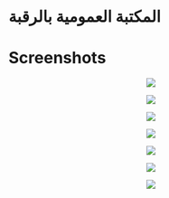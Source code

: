 #  المكتبة العمومية  بالرقبة

# Screenshots 

<p align = "center"> <img  src="https://user-images.githubusercontent.com/93082279/234637740-f5b4393d-3245-42d3-9c35-220e5edda28d.png"> </p>
<p align = "center"> <img  src="https://user-images.githubusercontent.com/93082279/234637748-f5751144-d79a-473d-be5a-f330b28bcccc.png"> </p>
<p align = "center"> <img  src="https://user-images.githubusercontent.com/93082279/234637760-7448ab39-9d38-48ed-9c00-e9b1ccfa7193.png"> </p>
<p align = "center"> <img  src="https://user-images.githubusercontent.com/93082279/234637783-611b229d-c1be-4ecc-916f-0de023236f9a.png"> </p>
<p align = "center"> <img  src="https://user-images.githubusercontent.com/93082279/234637797-a3b15c09-bd97-4733-8057-30fbbe17da23.png"> </p>
<p align = "center"> <img  src="https://user-images.githubusercontent.com/93082279/234637805-5d4dbd12-bed3-4543-8d0c-5bdf72a9908c.png"> </p>
<p align = "center"> <img  src="https://user-images.githubusercontent.com/93082279/234637825-9a342035-8bae-427e-8b62-2e2236d74fb8.png"> </p>
